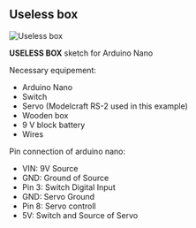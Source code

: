 ## Useless box

![Useless box](/DOC/useless_box_1.jpg=250x)

**USELESS BOX** sketch for Arduino Nano

Necessary equipement:
- Arduino Nano
- Switch
- Servo (Modelcraft RS-2 used in this example)
- Wooden box
- 9 V block battery
- Wires

Pin connection of arduino nano:
- VIN: 9V Source
- GND: Ground of Source
- Pin 3: Switch Digital Input
- GND: Servo Ground
- Pin 8: Servo controll
- 5V: Switch and Source of Servo
